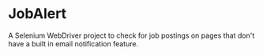 # JobAlert

A Selenium WebDriver project to check for job postings on pages that don't have a built in email notification feature.
